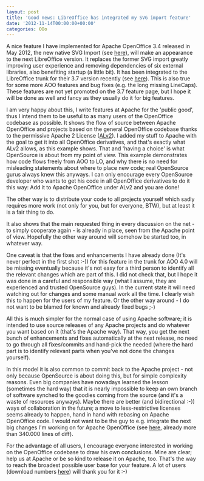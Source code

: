 ```yaml
---
layout: post
title: 'Good news: LibreOffice has integrated my SVG import feature'
date: '2012-11-14T00:00:00+00:00'
categories: OOo
---
```

<p>A nice feature I have implemented for Apache OpenOffice 3.4 released in May 2012, the new native SVG Import (see <a href="https://blogs.apache.org/OOo/entry/native_svg_support_for_apache" title="here">here</a>), will make an appearance to the next LibreOffice version.  It replaces the former SVG import greatly improving user experience and
 removing dependencies of six external libraries, also benefiting 
startup (a little bit). It has been integrated to the LibreOffice trunk for their 3.7 version recently (see <a title="here" href="http://cgit.freedesktop.org/libreoffice/core/commit/?id=44cfc7cb6533d827fd2d6e586d92c61d7d7f7a70">here</a>). This is also true for some more AOO features and bug fixes (e.g. the long missing LineCaps). These features are not yet promoted on the 3.7 feature page, but I hope it will be done as well and fancy as they usually do it for big features.<br /></p> 
  <p>I am very happy about this, I write features at Apache for the 'public good', thus I intend them to be useful to as many users of the OpenOffice codebase as possible. It shows the flow of source between Apache OpenOffice and projects based on the general OpenOffice codebase thanks to the permissive Apache 2 License (<a href="http://www.apache.org/licenses/LICENSE-2.0.html" title="ALv2">ALv2</a>). I added my stuff to Apache with the goal to get it into all OpenOffice derivatives, and that's exactly what ALv2 allows, as this example shows. That and 'having a choice' is what OpenSource is about from my point of view. This example demonstrates how code flows freely from AOO
      to LO, and why there is no need for misleading statements about
      where to place new code; real OpenSource gurus always knew this
      anyways. I can only encourage every OpenSource developer who wants to get his code in all OpenOffice derivatives to do it this way: Add it to Apache OpenOffice under ALv2 and you are done!</p> 
  <p>The other way is to distribute your code to all projects yourself which sadly requires more work (not only for you, but for everyone, BTW), but at least it is a fair thing to do.<br /></p> 
  <p>It also shows that the main requested thing in every discussion on the net - to simply cooperate again - is already in place, seen from the Apache point of view. Hopefully the other way around will somehow be started too, in whatever way.</p> 
  <p>One caveat is that the fixes and enhancements I have already done (It's never perfect in the first shot :-)) for this feature in the trunk for AOO 4.0 will be missing eventually because it's not easy for a third person to identify all the relevant changes which are part of this. I did not check that, but I hope it was done in a careful and responsible way (what I assume, they are experienced and trusted OpenSource guys). In the current state it will need watching out for changes and some manual work all the time. I clearly wish this to happen for the users of my feature. Or the other way around - I do not want to be blamed for known and already fixed bugs ;-)<br /></p> 
  <p>All this is much simpler for the normal case of using Apache software; it is intended to use source releases of any Apache projects and do whatever you want based on it (that's the Apache way). That way, you get the next bunch of enhancements and fixes automatically at the next release, no need to go through all fixes/commits and hand-pick the needed (where the hard part is to identify relevant parts when you've not done the changes yourself).</p> 
  <p>In this model it is also common to commit back to the Apache project - not only because OpenSource is about doing this, but for simple complexity reasons. Even big companies have nowadays learned the lesson (sometimes the hard way) that it is nearly impossible to keep an own branch of software synched to the goodies coming from the source (and it's a waste of resources anyways). Maybe there are better (and bidirectional :-)) ways of collaboration in the future; a move to less-restrictive licenses seems already to happen, hand in hand with rebasing on Apache OpenOffice code. I would not want to be the guy to e.g. integrate the next big changes I'm working on for Apache OpenOffice (see <a title="here" href="http://wiki.openoffice.org/wiki/Aw080_documentation">here</a>, already more than 340.000 lines of diff).<br /></p> 
  <p>For the advantage of all users, I encourage everyone interested in working on the OpenOffice codebase to draw his own conclusions. Mine are clear; help us at Apache or be so kind to release it on Apache, too. That's the way to reach the broadest possible user base for your feature. A lot of users (download numbers <a title="here" href="http://www.openoffice.org/stats/downloads.html">here</a>) will thank you for it :-)<br /></p>
